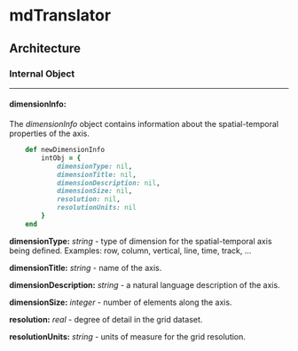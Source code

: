 # mdTranslator

## Architecture

### Internal Object
---
#### dimensionInfo:

The *dimensionInfo* object contains information about the spatial-temporal properties of the axis.

````ruby
    def newDimensionInfo
        intObj = {
            dimensionType: nil,
            dimensionTitle: nil,
            dimensionDescription: nil,
            dimensionSize: nil,
            resolution: nil,
            resolutionUnits: nil
        }
    end
````

__dimensionType:__ *string* - type of dimension for the spatial-temporal axis being defined.  Examples: row, column, vertical, line, time, track, ...

__dimensionTitle:__ *string* - name of the axis.

__dimensionDescription:__ *string* - a natural language description of the axis. 

__dimensionSize:__ *integer* - number of elements along the axis.

__resolution:__ *real* - degree of detail in the grid dataset.

__resolutionUnits:__ *string* - units of measure for the grid resolution.
